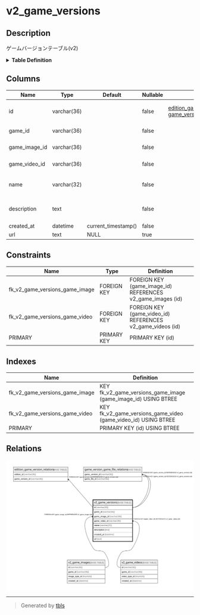 # v2_game_versions

## Description

ゲームバージョンテーブル(v2)

<details>
<summary><strong>Table Definition</strong></summary>

```sql
CREATE TABLE `v2_game_versions` (
  `id` varchar(36) NOT NULL,
  `game_id` varchar(36) NOT NULL,
  `game_image_id` varchar(36) NOT NULL,
  `game_video_id` varchar(36) NOT NULL,
  `name` varchar(32) NOT NULL,
  `description` text NOT NULL,
  `created_at` datetime NOT NULL DEFAULT current_timestamp(),
  `url` text DEFAULT NULL,
  PRIMARY KEY (`id`),
  KEY `fk_v2_game_versions_game_image` (`game_image_id`),
  KEY `fk_v2_game_versions_game_video` (`game_video_id`),
  CONSTRAINT `fk_v2_game_versions_game_image` FOREIGN KEY (`game_image_id`) REFERENCES `v2_game_images` (`id`),
  CONSTRAINT `fk_v2_game_versions_game_video` FOREIGN KEY (`game_video_id`) REFERENCES `v2_game_videos` (`id`)
) ENGINE=InnoDB DEFAULT CHARSET=utf8mb4
```

</details>

## Columns

| Name | Type | Default | Nullable | Children | Parents | Comment |
| ---- | ---- | ------- | -------- | -------- | ------- | ------- |
| id | varchar(36) |  | false | [edition_game_version_relations](edition_game_version_relations.md) [game_version_game_file_relations](game_version_game_file_relations.md) |  | ゲームバージョンUUID |
| game_id | varchar(36) |  | false |  |  | ゲームUUID |
| game_image_id | varchar(36) |  | false |  | [v2_game_images](v2_game_images.md) | ゲーム画像UUID |
| game_video_id | varchar(36) |  | false |  | [v2_game_videos](v2_game_videos.md) | ゲーム動画UUID |
| name | varchar(32) |  | false |  |  | ゲームバージョン名 |
| description | text |  | false |  |  | ゲームバージョンの説明 |
| created_at | datetime | current_timestamp() | false |  |  | 作成日時 |
| url | text | NULL | true |  |  |  |

## Constraints

| Name | Type | Definition |
| ---- | ---- | ---------- |
| fk_v2_game_versions_game_image | FOREIGN KEY | FOREIGN KEY (game_image_id) REFERENCES v2_game_images (id) |
| fk_v2_game_versions_game_video | FOREIGN KEY | FOREIGN KEY (game_video_id) REFERENCES v2_game_videos (id) |
| PRIMARY | PRIMARY KEY | PRIMARY KEY (id) |

## Indexes

| Name | Definition |
| ---- | ---------- |
| fk_v2_game_versions_game_image | KEY fk_v2_game_versions_game_image (game_image_id) USING BTREE |
| fk_v2_game_versions_game_video | KEY fk_v2_game_versions_game_video (game_video_id) USING BTREE |
| PRIMARY | PRIMARY KEY (id) USING BTREE |

## Relations

![er](v2_game_versions.svg)

---

> Generated by [tbls](https://github.com/k1LoW/tbls)
